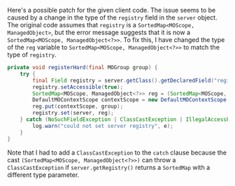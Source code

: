Here's a possible patch for the given client code. The issue seems to be caused by a change in the type of the `registry` field in the `server` object. The original code assumes that `registry` is a `SortedMap<MOScope, ManagedObject>`, but the error message suggests that it is now a `SortedMap<MOScope, ManagedObject<?>>`. To fix this, I have changed the type of the `reg` variable to `SortedMap<MOScope, ManagedObject<?>>` to match the type of `registry`.
```java
private void registerHard(final MOGroup group) {
    try {
        final Field registry = server.getClass().getDeclaredField("registry");
        registry.setAccessible(true);
        SortedMap<MOScope, ManagedObject<?>> reg = (SortedMap<MOScope, ManagedObject<?>>) server.getRegistry();
        DefaultMOContextScope contextScope = new DefaultMOContextScope(new OctetString(""), group.getScope());
        reg.put(contextScope, group);
        registry.set(server, reg);
    } catch (NoSuchFieldException | ClassCastException | IllegalAccessException e) {
        log.warn("could not set server registry", e);
    }
}
```
Note that I had to add a `ClassCastException` to the `catch` clause because the cast `(SortedMap<MOScope, ManagedObject<?>>)` can throw a `ClassCastException` if `server.getRegistry()` returns a `SortedMap` with a different type parameter.